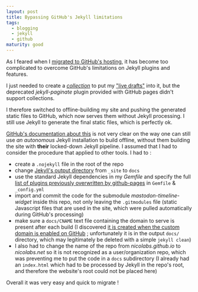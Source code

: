 ```yaml
---
layout: post
title: Bypassing GitHub's Jekyll limitations
tags:
  - blogging
  - jekyll
  - github
maturity: good
---
```


As I feared when I [migrated to GitHub's hosting](/2016/Migrating-from-Drupal-to-Jekyll), it has become too complicated to overcome GitHub's limitations on Jekyll plugins and features.

I just needed to create a [*collection*](https://jekyllrb.com/docs/collections/) to put my ["live drafts"](/2016/Migrating-from-Drupal-to-Jekyll) into it, but the deprecated *jekyll-paginate* plugin provided with GitHub pages didn't support collections.

I therefore switched to offline-building my site and pushing the generated static files to GitHub, which now serves them without Jekyll processing. I still use Jekyll to generate the final static files, which is perfectly ok.

[GitHub's documentation about this](https://help.github.com/en/github/working-with-github-pages/about-github-pages#static-site-generators) is not very clear on the way one can still use *an autonomous* Jekyll installation to build offline, without them building the site with **their** locked-down Jekyll pipeline.
I assumed that I had to consider the procedure that applied to other tools. I had to :

- create a `.nojekyll` file in the root of the repo
- change [Jekyll's output directory](https://jekyllrb.com/docs/configuration/options/) from `_site` to `docs`
- use the standard Jekyll dependencies in my *Gemfile* and specify the full [list of plugins previously overwritten by github-pages](https://github.com/github/pages-gem/blob/master/lib/github-pages/plugins.rb) in `Gemfile` & `_config.yml`
- import and commit the code for the submodule *mastodon-timeline-widget* inside this repo, not only leaving the `.gitmodules` file (static Javascript files that are used in the site, which were pulled automatically during GitHub's processing)
- make sure a `docs/CNAME` text file containing the domain to serve is present after each build (I discovered [it is created when the custom domain is enabled on GitHub](https://github.com/mkdocs/mkdocs/pull/1497/commits) ; unfortunately it is in the output `docs/` directory, which may legitimately be deleted with a simple `jekyll clean`)
- I also had to change the name of the repo from *nicolabs.github.io* to *nicolabs.net* so it is not recognized as a user/organization repo, which was preventing me to put the code in a `docs` subdirectory (I already had an `index.html` which had to be processed by Jekyll in the repo's root, and therefore the website's root could not be placed here)

Overall it was very easy and quick to migrate !
